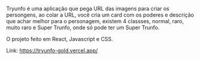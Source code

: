 Tryunfo é uma aplicação que pega URL das imagens para criar os persongens, ao colar a URL, você cria um card com os poderes e descrição que achar melhor para o personagem, existem 4 classses, normal, raro, muito raro e Super Trunfo, onde só pode ter um Super Trunfo.

O projeto feito em React, Javascript e CSS.

Link: https://tryunfo-gold.vercel.app/
